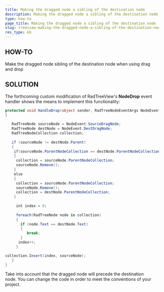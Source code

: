 ```yaml
---
title: Making the dragged node a sibling of the destination node
description: Making the dragged node a sibling of the destination node. Check it now!
type: how-to
page_title: Making the dragged node a sibling of the destination node
slug: treeview-making-the-dragged-node-a-sibling-of-the-destination-node
res_type: kb
---
```


 
## HOW-TO  
Make the dragged node sibling of the destination node when using drag and drop  
  
## SOLUTION   
The forthcoming custom modification of RadTreeView's **NodeDrop** event handler shows the means to implement this functionality:  
  
````C#
protected void HandleDrop(object sender, RadTreeNodeEventArgs NodeEvent)  
{                    
                                             
   RadTreeNode sourceNode = NodeEvent.SourceDragNode;  
   RadTreeNode destNode = NodeEvent.DestDragNode;           
   RadTreeNodeCollection collection;                 
                      
   if (sourceNode != destNode.Parent)  
   {  
    if(sourceNode.ParentNodeCollection == destNode.ParentNodeCollection)  
    {  
     collection = sourceNode.ParentNodeCollection;  
     sourceNode.Remove();  
    }  
    else  
    {  
     collection = sourceNode.ParentNodeCollection;  
     sourceNode.Remove();  
     collection = destNode.ParentNodeCollection;  
    }  
  
     int index = 0;  
  
     foreach(RadTreeNode node in collection)  
     {  
       if (node.Text == destNode.Text)  
       {  
          break;  
       }  
      index++;  
     } 

collection.Insert(index, sourceNode);  
   }                          
}
````
 
Take into account that the dragged node will precede the destination node. You can change the code in order to meet the conventions of your project.


  